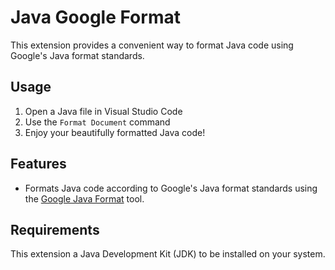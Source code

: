 # Java Google Format

This extension provides a convenient way to format Java code using Google's Java format standards.

## Usage

1. Open a Java file in Visual Studio Code
2. Use the `Format Document` command
3. Enjoy your beautifully formatted Java code!

## Features

- Formats Java code according to Google's Java format standards using the [Google Java Format](https://github.com/google/google-java-format/tree/master) tool.

## Requirements

This extension a Java Development Kit (JDK) to be installed on your system.
